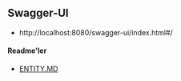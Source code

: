 ## Swagger-UI
- http://localhost:8080/swagger-ui/index.html#/

#### Readme'ler

- [ENTITY.MD](src%2Fmain%2Fjava%2Fcom%2Fbusrakara%2Fjava_projects%2Fentity%2FENTITY.MD)
